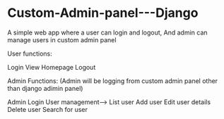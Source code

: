 # Custom-Admin-panel---Django
A simple web app where a user can login and logout,  And admin can manage users in custom admin panel


User functions:

Login
View Homepage
Logout


Admin Functions: (Admin will be logging from custom admin panel other than django adimin panel)

Admin Login
User management-->
    List user
    Add user
    Edit user details
    Delete user
    Search for user
 


